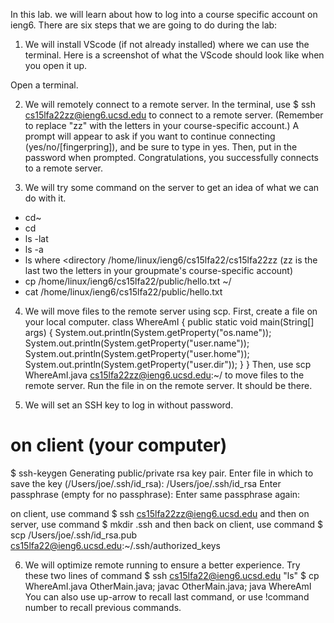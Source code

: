 In this lab. we will learn about  how to log into a course specific account on ieng6.
There are six steps that we are going to do during the lab:
1. We will install VScode (if not already installed) where we can use the terminal.
  Here is a screenshot of what the VScode should look like when you open it up.

  Open a terminal.

2. We will remotely connect to a remote server.
  In the terminal, use $ ssh cs15lfa22zz@ieng6.ucsd.edu to connect to a remote server.
  (Remember to replace "zz" with the letters in your course-specific account.)
  A prompt will appear to ask if you want to continue connecting (yes/no/[fingerpring]),
  and be sure to type in yes.
  Then, put in the password when prompted. Congratulations, you successfully connects 
  to a remote server.

3. We will try some command on the server to get an idea of what we can do with it.
  * cd~
  * cd
  * ls -lat
  * ls -a
  * ls <directory> where <directory /home/linux/ieng6/cs15lfa22/cs15lfa22zz 
                                      (zz is the last two  the letters in your 
                                      groupmate's course-specific account)
  * cp /home/linux/ieng6/cs15lfa22/public/hello.txt ~/
  *  cat /home/linux/ieng6/cs15lfa22/public/hello.txt

4. We will move files to the remote server using scp.
  First, create a file on your local computer.
  class WhereAmI {
  public static void main(String[] args) {
    System.out.println(System.getProperty("os.name"));
    System.out.println(System.getProperty("user.name"));
    System.out.println(System.getProperty("user.home"));
    System.out.println(System.getProperty("user.dir"));
   }
  }
  Then, use scp WhereAmI.java cs15lfa22zz@ieng6.ucsd.edu:~/ to move files to the remote server.
  Run the file in on the remote server. It should be there.


5. We will set an SSH key to log in without password.
  # on client (your computer)
$ ssh-keygen
Generating public/private rsa key pair.
Enter file in which to save the key (/Users/joe/.ssh/id_rsa): /Users/joe/.ssh/id_rsa
Enter passphrase (empty for no passphrase): 
Enter same passphrase again: 

on client, use command $ ssh cs15lfa22zz@ieng6.ucsd.edu and then <Enter Password>
on server, use command $ mkdir .ssh and then <logout>
back on client, use command $ scp /Users/joe/.ssh/id_rsa.pub cs15lfa22@ieng6.ucsd.edu:~/.ssh/authorized_keys


6. We will optimize remote running to ensure a better experience.
  Try these two lines of command
  $ ssh cs15lfa22@ieng6.ucsd.edu "ls"
  $ cp WhereAmI.java OtherMain.java; javac OtherMain.java; java WhereAmI
  You can also use up-arrow to recall last command, or use !command number to recall previous commands.
